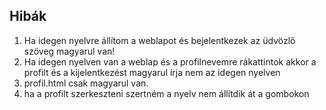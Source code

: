 ## Hibák
1. Ha idegen nyelvre állítom a weblapot és bejelentkezek az üdvözlő szöveg magyarul van!
2. Ha idegen nyelven van a weblap és a profilnevemre rákattintok akkor a profilt és a kijelentkezést magyarul írja nem az idegen nyelven
3. profil.html csak magyarul van.
4. ha a profilt szerkeszteni szertném a nyelv nem állítdik át a gombokon

